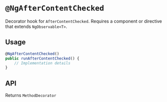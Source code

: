 # `@NgAfterContentChecked`

Decorator hook for `AfterContentChecked`. Requires a component or directive that extends `NgObservable<T>`.

## Usage

```typescript
@NgAfterContentChecked()
public runAfterContentChecked() {
    // Implementation details
}
```

## API

Returns `MethodDecorator`
